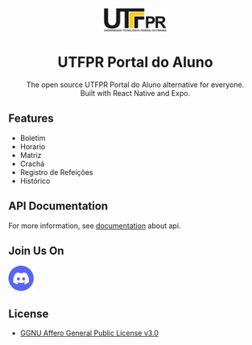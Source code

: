<p align="center">
  <img src="docs/assets/utfprlogo.png" alt="logo" height="50"/>
</p>
<h1 align="center">
  UTFPR Portal do Aluno
</h1>
<p align="center">
  The open source UTFPR Portal do Aluno alternative for everyone. <br />Built with React Native and Expo.
</p>

## Features

- Boletim
- Horario
- Matriz
- Crachá
- Registro de Refeições
- Histórico

## API Documentation

For more information, see [documentation](https://webapp.utfpr.edu.br/portalAluno/swagger.html) about api.

## Join Us On

<a href="https://discord.gg/YEp9xnUJQz"><img src="docs/assets/discordlogo.png" height="50px"/></a>

## License

- [GGNU Affero General Public License v3.0](./LICENSE.md)
